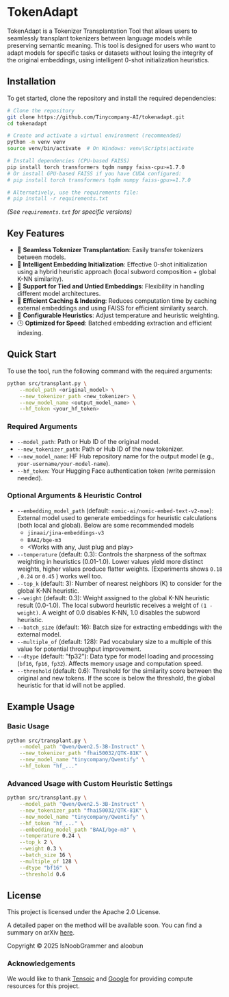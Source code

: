 # TokenAdapt


TokenAdapt is a Tokenizer Transplantation Tool that allows users to seamlessly transplant tokenizers between language models while preserving semantic meaning. This tool is designed for users who want to adapt models for specific tasks or datasets without losing the integrity of the original embeddings, using intelligent 0-shot initialization heuristics.

## Installation

To get started, clone the repository and install the required dependencies:

```bash
# Clone the repository
git clone https://github.com/Tinycompany-AI/tokenadapt.git
cd tokenadapt

# Create and activate a virtual environment (recommended)
python -m venv venv
source venv/bin/activate  # On Windows: venv\Scripts\activate

# Install dependencies (CPU-based FAISS)
pip install torch transformers tqdm numpy faiss-cpu>=1.7.0
# Or install GPU-based FAISS if you have CUDA configured:
# pip install torch transformers tqdm numpy faiss-gpu>=1.7.0

# Alternatively, use the requirements file:
# pip install -r requirements.txt
```
*(See `requirements.txt` for specific versions)*

## Key Features

- 🔄 **Seamless Tokenizer Transplantation**: Easily transfer tokenizers between models.
- 🧠 **Intelligent Embedding Initialization**: Effective 0-shot initialization using a hybrid heuristic approach (local subword composition + global K-NN similarity).
- 🔗 **Support for Tied and Untied Embeddings**: Flexibility in handling different model architectures.
- 🚀 **Efficient Caching & Indexing**: Reduces computation time by caching external embeddings and using FAISS for efficient similarity search.
- 🎯 **Configurable Heuristics**: Adjust temperature and heuristic weighting.
- 🕒 **Optimized for Speed**: Batched embedding extraction and efficient indexing.

## Quick Start

To use the tool, run the following command with the required arguments:

```bash
python src/transplant.py \
    --model_path <original_model> \
    --new_tokenizer_path <new_tokenizer> \
    --new_model_name <output_model_name> \
    --hf_token <your_hf_token>
```

### Required Arguments

-   `--model_path`: Path or Hub ID of the original model.
-   `--new_tokenizer_path`: Path or Hub ID of the new tokenizer.
-   `--new_model_name`: HF Hub repository name for the output model (e.g., `your-username/your-model-name`).
-   `--hf_token`: Your Hugging Face authentication token (write permission needed).

### Optional Arguments & Heuristic Control

-   `--embedding_model_path` (default: `nomic-ai/nomic-embed-text-v2-moe`): External model used to generate embeddings for heuristic calculations (both local and global). Below are some recommended models
     - `jinaai/jina-embeddings-v3`
     - `BAAI/bge-m3`
     - <Works with any, Just plug and play>
-   `--temperature` (default: 0.3): Controls the sharpness of the softmax weighting in heuristics (0.01-1.0). Lower values yield more distinct weights, higher values produce flatter weights. (Experiments shows `0.18` , `0.24` or `0.45` ) works well too. 
-   `--top_k` (default: 3): Number of nearest neighbors (K) to consider for the global K-NN heuristic.
-   `--weight` (default: 0.3): Weight assigned to the global K-NN heuristic result (0.0-1.0). The local subword heuristic receives a weight of `(1 - weight)`. A weight of 0.0 disables K-NN, 1.0 disables the subword heuristic.
-   `--batch_size` (default: 16): Batch size for extracting embeddings with the external model.
-   `--multiple_of` (default: 128): Pad vocabulary size to a multiple of this value for potential throughput improvement.
-   `--dtype` (default: "fp32"): Data type for model loading and processing (`bf16`, `fp16`, `fp32`). Affects memory usage and computation speed.
-   `--threshold` (default: 0.6): Threshold for the similarity score between the original and new tokens. If the score is below the threshold, the global heuristic for that id will not be applied.

## Example Usage

### Basic Usage

```bash
python src/transplant.py \
    --model_path "Qwen/Qwen2.5-3B-Instruct" \
    --new_tokenizer_path "fhai50032/QTK-81K" \
    --new_model_name "tinycompany/Qwentify" \
    --hf_token "hf_..."
```

### Advanced Usage with Custom Heuristic Settings

```bash
python src/transplant.py \
    --model_path "Qwen/Qwen2.5-3B-Instruct" \
    --new_tokenizer_path "fhai50032/QTK-81K" \
    --new_model_name "tinycompany/Qwentify" \
    --hf_token "hf_..." \
    --embedding_model_path "BAAI/bge-m3" \
    --temperature 0.24 \
    --top_k 2 \
    --weight 0.3 \
    --batch_size 16 \
    --multiple_of 128 \
    --dtype "bf16" \
    --threshold 0.6
```

## License

This project is licensed under the Apache 2.0 License.

A detailed paper on the method will be available soon. You can find a summary on arXiv [here](https://arxiv.org/abs/XXXX.XXXX).

Copyright © 2025 IsNoobGrammer and aloobun

### Acknowledgements

We would like to thank [Tensoic](https://github.com/tensoic/) and [Google](https://github.com/AI-Hypercomputer) for providing compute resources for this project.



